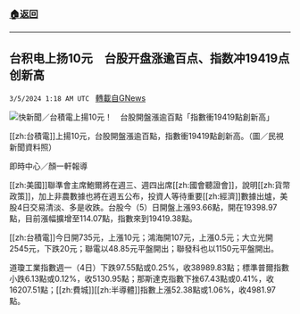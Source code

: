 ###  [:house:返回](README.md)
---


## 台积电上扬10元　台股开盘涨逾百点、指数冲19419点创新高
`3/5/2024 1:18 AM UTC ` [轉載自GNews](https://gnews.org/articles/2365298)

![快新聞／台積電上揚10元！　台股開盤漲逾百點「指數衝19419點創新高」](https://cdn.ftvnews.com.tw/manasystem/FileData/News/b65ce55c-df8b-430b-8191-2d5c34091da4.jpg "快新聞／台積電上揚10元！　台股開盤漲逾百點「指數衝19419點創新高」")

[[zh:台積電]]上揚10元，台股開盤漲逾百點，指數衝19419點創新高。（圖／民視新聞資料照）

即時中心／顏一軒報導

[[zh:美國]]聯準會主席鮑爾將在週三、週四出席[[zh:國會聽證會]]，說明[[zh:貨幣政策]]，加上非農數據也將在週五公布，投資人等待重要[[zh:經濟]]數據出爐，美股4日交易清淡、多是收跌。台股今（5）日開盤上漲93.66點，開在19398.97點，目前漲幅擴增至114.07點，指數來到19419.38點。

[[zh:台積電]]今日開735元，上漲10元；鴻海開107元，上漲0.5元；大立光開2545元，下跌20元；聯電以48.85元平盤開出；聯發科也以1150元平盤開出。

道瓊工業指數週一（4日）下跌97.55點或0.25%，收38989.83點；標準普爾指數小跌6.13點或0.12%，收5130.95點；那斯達克指數下挫67.43點或0.41%，收16207.51點；[[zh:費城]][[zh:半導體]]指數上漲52.38點或1.06%，收4981.97點。
